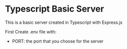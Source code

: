 # Typescript Basic Server

This is a basic server created in Typescript with Express.js

First Create .env file with:
- PORT: the port that you choose for the server

